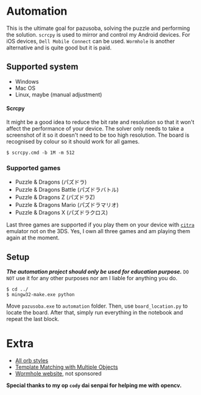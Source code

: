 # Automation
This is the ultimate goal for pazusoba, solving the puzzle and performing the solution. `scrcpy` is used to mirror and control my Android devices. For iOS devices, `Dell Mobile Connect` can be used. `Wormhole` is another alternative and is quite good but it is paid.

## Supported system
- Windows
- Mac OS
- Linux, maybe (manual adjustment)

#### Scrcpy
It might be a good idea to reduce the bit rate and resolution so that it won't affect the performance of your device. The solver only needs to take a screenshot of it so it doesn't need to be too high resolution. The board is recognised by colour so it should work for all games.
~~~shell
$ scrcpy.cmd -b 1M -m 512
~~~

### Supported games
- Puzzle & Dragons (パズドラ)
- Puzzle & Dragons Battle (パズドラバトル)
- Puzzle & Dragons Z (パズドラZ)
- Puzzle & Dragons Mario (パズドラマリオ)
- Puzzle & Dragons X (パズドラクロス)

Last three games are supported if you play them on your device with [`citra`](https://citra-emu.org/) emulator not on the 3DS. Yes, I own all three games and am playing them again at the moment. 

## Setup
***The automation project should only be used for education purpose.*** `DO NOT` use it for any other purposes nor am I liable for anything you do.

~~~shell
$ cd ../
$ mingw32-make.exe python
~~~
Move `pazusoba.exe` to `automation` folder. Then, use `board_location.py` to locate the board. After that, simply run everything in the notebook and repeat the last block.

# Extra
- [All orb styles](https://pad.protic.site/resource/orb-skins/)
- [Template Matching with Multiple Objects](https://docs.opencv.org/4.2.0/d4/dc6/tutorial_py_template_matching.html)
- [Wormhole website](https://www.er.run/), not sponsored

**Special thanks to my op `cody` dai senpai for helping me with opencv.**
